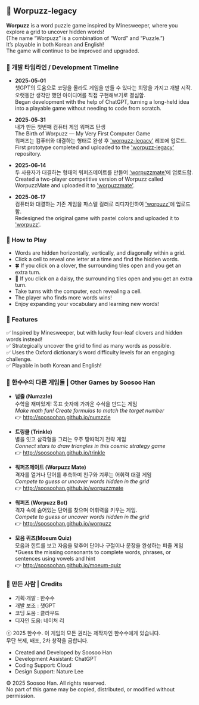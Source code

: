 ## 🧩 Worpuzz-legacy

**Worpuzz** is a word puzzle game inspired by Minesweeper, where you explore a grid to uncover hidden words!  
(The name “Worpuzz” is a combination of “Word” and “Puzzle.”)  
It’s playable in both Korean and English!  
The game will continue to be improved and upgraded.  

### 📅 개발 타임라인 / Development Timeline

- **2025-05-01**  
챗GPT의 도움으로 코딩을 몰라도 게임을 만들 수 있다는 희망을 가지고 개발 시작.  
오랫동안 생각만 했던 아이디어를 직접 구현해보기로 결심함.  
Began development with the help of ChatGPT, turning a long-held idea into a playable game without needing to code from scratch.

- **2025-05-31**  
내가 만든 첫번째 컴퓨터 게임 워퍼즈 탄생  
The Birth of Worpuzz — My Very First Computer Game  
워퍼즈는 컴퓨터와 대결하는 형태로 완성 후 ['worpuzz-legacy'](http://soosoohan.github.io/worpuzz-legacy) 레포에 업로드.  
First prototype completed and uploaded to the ['worpuzz-legacy'](http://soosoohan.github.io/worpuzz-legacy) repository.

- **2025-06-14**  
두 사용자가 대결하는 형태의 워퍼즈메이트를 만들어 ['worpuzzmate'](http://soosoohan.github.io/worpuzzmate)에 업로드함.  
Created a two-player competitive version of Worpuzz called WorpuzzMate and uploaded it to ['worpuzzmate'](http://soosoohan.github.io/worpuzzmate).  

- **2025-06-17**  
컴퓨터와 대결하는 기존 게임을 파스텔 컬러로 리디자인하여 ['worpuzz'](http://soosoohan.github.io/worpuzz)에 업로드함.  
Redesigned the original game with pastel colors and uploaded it to ['worpuzz'](http://soosoohan.github.io/worpuzz).

 
### 🔎 How to Play  
- Words are hidden horizontally, vertically, and diagonally within a grid.  
- Click a cell to reveal one letter at a time and find the hidden words.  
- 🍀 If you click on a clover, the surrounding tiles open and you get an extra turn.  
- 🌼 If you click on a daisy, the surrounding tiles open and you get an extra turn.  
- Take turns with the computer, each revealing a cell.  
- The player who finds more words wins!  
- Enjoy expanding your vocabulary and learning new words!

### 🎯 Features  
✅ Inspired by Minesweeper, but with lucky four-leaf clovers and hidden words instead!  
✅ Strategically uncover the grid to find as many words as possible.  
✅ Uses the Oxford dictionary’s word difficulty levels for an engaging challenge.  
✅ Playable in both Korean and English!

### 🧪 한수수의 다른 게임들 | Other Games by Soosoo Han

- **넘즐 (Numzzle)**  
  수학을 재미있게! 목표 숫자에 가까운 수식을 만드는 게임  
  *Make math fun! Create formulas to match the target number*  
  👉 http://soosoohan.github.io/numzzle

- **트링클 (Trinkle)**  
  별을 잇고 삼각형을 그리는 우주 땅따먹기 전략 게임  
  *Connect stars to draw triangles in this cosmic strategy game*  
  👉 http://soosoohan.github.io/trinkle

- **워퍼즈메이트 (Worpuzz Mate)**  
  격자를 열거나 단어를 추측하며 친구와 겨루는 어휘력 대결 게임  
  *Compete to guess or uncover words hidden in the grid*  
  👉 http://soosoohan.github.io/worpuzzmate

- **워퍼즈 (Worpuzz Bot)**  
  격자 속에 숨어있는 단어를 찾으며 어휘력을 키우는 게임.    
  *Compete to guess or uncover words hidden in the grid*  
  👉 http://soosoohan.github.io/worpuzz

- **모음 퀴즈(Moeum Quiz)**  
    모음과 힌트를 보고 자음을 맞추어 단어나 구절이나 문장을 완성하는 퍼즐 게임  
  *Guess the missing consonants to complete words, phrases, or sentences using vowels and hint  
  👉 http://soosoohan.github.io/moeum-quiz


### 👤 만든 사람 | Credits
- 기획·개발 : 한수수  
- 개발 보조 : 챗GPT
- 코딩 도움 : 클라우드  
- 디자인 도움: 네이처 리

<p>ⓒ 2025 한수수. 이 게임의 모든 권리는 제작자인 한수수에게 있습니다.<br>
 무단 복제, 배포, 2차 창작을 금합니다.</p>

- Created and Developed by Soosoo Han  
- Development Assistant: ChatGPT  
- Coding Support: Cloud  
- Design Support: Nature Lee

<p>© 2025 Soosoo Han. All rights reserved.<br>
    No part of this game may be copied, distributed, or modified without permission.</p>

